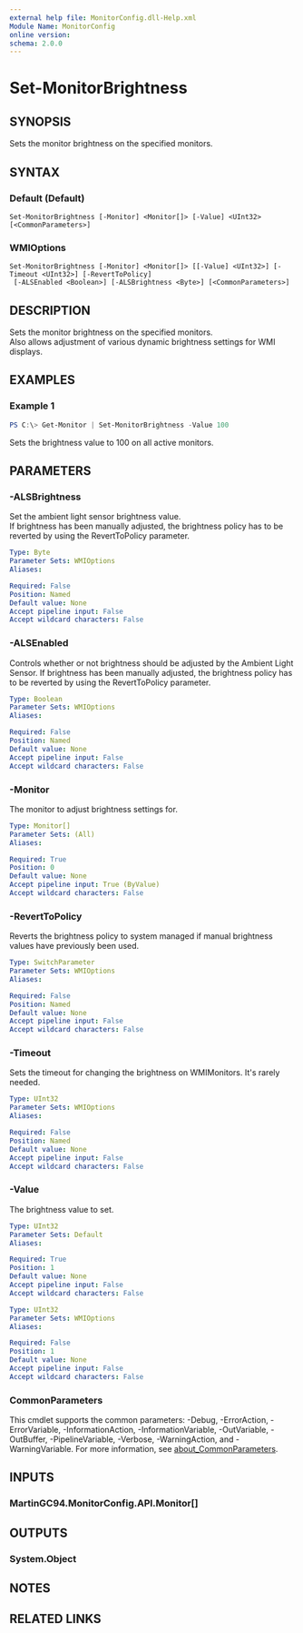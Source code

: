 ```yaml
---
external help file: MonitorConfig.dll-Help.xml
Module Name: MonitorConfig
online version:
schema: 2.0.0
---
```


# Set-MonitorBrightness

## SYNOPSIS
Sets the monitor brightness on the specified monitors.

## SYNTAX

### Default (Default)
```
Set-MonitorBrightness [-Monitor] <Monitor[]> [-Value] <UInt32> [<CommonParameters>]
```

### WMIOptions
```
Set-MonitorBrightness [-Monitor] <Monitor[]> [[-Value] <UInt32>] [-Timeout <UInt32>] [-RevertToPolicy]
 [-ALSEnabled <Boolean>] [-ALSBrightness <Byte>] [<CommonParameters>]
```

## DESCRIPTION
Sets the monitor brightness on the specified monitors.  
Also allows adjustment of various dynamic brightness settings for WMI displays.

## EXAMPLES

### Example 1
```powershell
PS C:\> Get-Monitor | Set-MonitorBrightness -Value 100
```

Sets the brightness value to 100 on all active monitors.

## PARAMETERS

### -ALSBrightness
Set the ambient light sensor brightness value.  
If brightness has been manually adjusted, the brightness policy has to be reverted by using the RevertToPolicy parameter.

```yaml
Type: Byte
Parameter Sets: WMIOptions
Aliases:

Required: False
Position: Named
Default value: None
Accept pipeline input: False
Accept wildcard characters: False
```

### -ALSEnabled
Controls whether or not brightness should be adjusted by the Ambient Light Sensor.
If brightness has been manually adjusted, the brightness policy has to be reverted by using the RevertToPolicy parameter.

```yaml
Type: Boolean
Parameter Sets: WMIOptions
Aliases:

Required: False
Position: Named
Default value: None
Accept pipeline input: False
Accept wildcard characters: False
```

### -Monitor
The monitor to adjust brightness settings for.

```yaml
Type: Monitor[]
Parameter Sets: (All)
Aliases:

Required: True
Position: 0
Default value: None
Accept pipeline input: True (ByValue)
Accept wildcard characters: False
```

### -RevertToPolicy
Reverts the brightness policy to system managed if manual brightness values have previously been used.

```yaml
Type: SwitchParameter
Parameter Sets: WMIOptions
Aliases:

Required: False
Position: Named
Default value: None
Accept pipeline input: False
Accept wildcard characters: False
```

### -Timeout
Sets the timeout for changing the brightness on WMIMonitors. It's rarely needed.

```yaml
Type: UInt32
Parameter Sets: WMIOptions
Aliases:

Required: False
Position: Named
Default value: None
Accept pipeline input: False
Accept wildcard characters: False
```

### -Value
The brightness value to set.

```yaml
Type: UInt32
Parameter Sets: Default
Aliases:

Required: True
Position: 1
Default value: None
Accept pipeline input: False
Accept wildcard characters: False
```

```yaml
Type: UInt32
Parameter Sets: WMIOptions
Aliases:

Required: False
Position: 1
Default value: None
Accept pipeline input: False
Accept wildcard characters: False
```

### CommonParameters
This cmdlet supports the common parameters: -Debug, -ErrorAction, -ErrorVariable, -InformationAction, -InformationVariable, -OutVariable, -OutBuffer, -PipelineVariable, -Verbose, -WarningAction, and -WarningVariable. For more information, see [about_CommonParameters](http://go.microsoft.com/fwlink/?LinkID=113216).

## INPUTS

### MartinGC94.MonitorConfig.API.Monitor[]

## OUTPUTS

### System.Object
## NOTES

## RELATED LINKS
